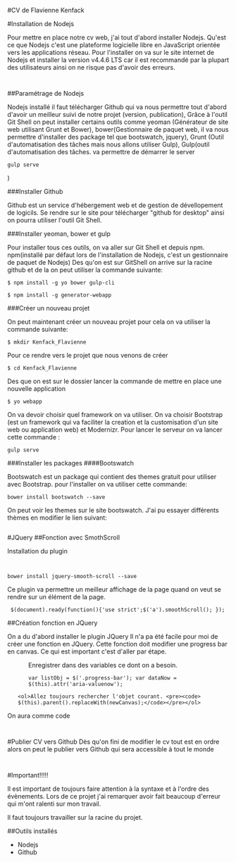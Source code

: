 #CV de Flavienne Kenfack

#Installation de Nodejs
<p>Pour mettre en place notre cv web, j'ai tout d'abord installer Nodejs. 
	Qu'est ce que Nodejs c'est une plateforme logicielle libre en JavaScript orientée vers les applications réseau.
	Pour l'installer on va sur le site internet de Nodejs et installer la version v4.4.6 LTS car il est recommandé par la plupart des utilisateurs ainsi on ne risque pas d'avoir des erreurs.</p>
<pre><code> </code></pre>

##Paramétrage de Nodejs
<p> Nodejs installé il faut télécharger Github qui va nous permettre tout d'abord d'avoir un meilleur suivi de notre projet (version, publication),
	Grâce à l'outil Git Shell on peut installer certains outils comme yeoman (Générateur de site web utilisant Grunt et Bower),
	bower(Gestionnaire de paquet web, il va nous permettre d'installer des package tel que bootswatch, jquery), Grunt (Outil d'automatisation des tâches mais nous allons utiliser Gulp), Gulp(outil d'automatisation des tâches. va permettre de démarrer le server <pre><code>gulp serve</code></pre>)</p>

###Installer Github
<p>Github est un service d'hébergement web et de gestion de dévellopement de logicils. 
	Se rendre sur le site pour télécharger "github for desktop" ainsi on pourra utiliser l'outil Git Shell. </p>

###Installer yeoman, bower et gulp
<p>Pour installer tous ces outils, on va aller sur Git Shell et depuis npm. 
	npm(installé par défaut lors de l'installation de Nodejs, c'est un gestionnaire de paquet de Nodejs)
	Des qu'on est sur GitShell on arrive sur la racine github et de la on peut utiliser la commande suivante: 
	<pre><code>$ npm install -g yo bower gulp-cli</code></pre><pre><code>$ npm install -g generator-webapp</code></pre></p>

###Créer un nouveau projet
<p>On peut maintenant créer un nouveau projet pour cela on va utiliser la commande suivante:
	<pre><code>$ mkdir Kenfack_Flavienne</code></pre> 
	Pour ce rendre vers le projet que nous venons de créer <pre><code>$ cd Kenfack_Flavienne</code></pre>
	Des que on est sur le dossier lancer la commande de mettre en place une nouvelle application <pre><code>$ yo webapp</code></pre>
	On va devoir choisir quel framework on va utiliser. On va choisir Bootstrap (est un framework qui va faciliter la creation et la customisation d'un site web ou application web) et Modernizr.
	Pour lancer le serveur on va lancer cette commande : <pre><code>gulp serve</code></pre></p>

###Installer les packages
####Bootswatch
<p>Bootswatch est un package qui contient des themes gratuit pour utiliser avec Bootstrap.
	pour l'installer on va utiliser cette commande: <pre><code>bower install bootswatch --save</code></pre>
	On peut voir les themes sur le site bootswatch.
	J'ai pu essayer différents thèmes en modifier le lien suivant: <pre><code><link rel="stylesheet" href="bower_components/bootswatch/???/bootstrap.css" /></code></pre></p>

#JQuery
##Fonction avec SmothScroll
<p>Installation du plugin</p> 
<pre><code> </code></pre>
<pre><code>bower install jquery-smooth-scroll --save </code></pre>
<p>Ce plugin va permettre un meilleur affichage de la page quand on veut se rendre sur un élément de la page.</p>
<pre><code> $(document).ready(function(){'use strict';$('a').smoothScroll(); }); </code></pre>


##Création fonction en JQuery
<p>On a du d'abord installer le plugin JQuery Il n'a pa été facile pour moi de créer une fonction en JQuery. Cette fonction doit modifier une progress bar en canvas. Ce qui est important c'est d'aller par étape.</p>
<ul>
	<ol>Enregistrer dans des variables ce dont on a besoin. <pre><code>var listObj = $('.progress-bar'); var dataNow = $(this).attr('aria-valuenow');</code></pre></ol>

	<ol>Allez toujours rechercher l'objet courant. <pre><code> $(this).parent().replaceWith(newCanvas);</code></pre></ol>
</ul>
<p>On aura comme code</p>

<pre><code> </code></pre>


#Publier CV vers Github
Dès qu'on fini de modifier le cv 
tout est en ordre alors on peut le publier vers Github qui sera accessible à tout le monde 
<pre><code> </code></pre>

#Important!!!!!
<p>Il est important de toujours faire attention à la syntaxe et à l'ordre des évènements. Lors de ce projet j'ai remarquer avoir fait beaucoup d'erreur qui m'ont ralenti sur mon travail.</p>
<p>Il faut toujours travailler sur la racine du projet.</p>
##Outils installés
<ul>
	<li>Nodejs</li>
	<li>Github</li>
</ul>
